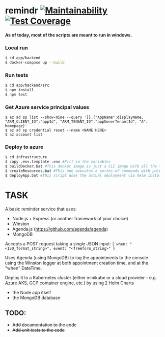 # remindr [![Maintainability](https://api.codeclimate.com/v1/badges/2eaf982171034f6d906c/maintainability)](https://codeclimate.com/github/andreujuanc/remindr/maintainability) [![Test Coverage](https://api.codeclimate.com/v1/badges/2eaf982171034f6d906c/test_coverage)](https://codeclimate.com/github/andreujuanc/remindr/test_coverage)
#### As of today, most of the scripts are meant to run in windows. 



### Local run	
~~~~ bash
$ cd app/backend
$ docker-compose up --build
~~~~

### Run tests
~~~~ bash
$ cd app/backend/src
$ npm install
$ npm test
~~~~

### Get Azure service principal values
~~~
$ az ad sp list --show-mine --query '[].{"AppName":displayName, "ARM_CLIENT_ID":"appId", "ARM_TENANT_ID":"appOwnerTenantId", "A": homepage}'
$ az ad sp credential reset --name <NAME HERE>
$ az account list
~~~

### Deploy to azure
~~~~ bash
$ cd infrastructure
$ copy .env.template .env #Fill in the variables 
$ buildDocker.bat #This docker image is just a CLI image with all the tools needed int it.
$ createResources.bat #This one executes a series of commands with pulumi to create the resources
$ deployApp.bat #this script does the actual deployment via helm install
~~~~

# TASK


A basic reminder service that uses:

- Node.js + Express (or another framework of your choice)
- Winston
- Agenda.js (https://github.com/agenda/agenda)
- MongoDB

 

Accepts a POST request taking a single JSON input:
`{ when: "<ISO_format_string>", event: "<freeform_string>" }`
 

Uses Agenda (using MongoDB) to log the appointments to the console using the Winston logger at both appointment creation time, and at the "when" DateTime.

Deploy it to a Kubernetes cluster (either minikube or a cloud provider - e.g. Azure AKS, GCP container engine, etc.) by using 2 Helm Charts

- the Node app itself
- the MongoDB database

## TODO:

- ~~Add documentation to the code~~
- ~~Add unit tests to the code~~
